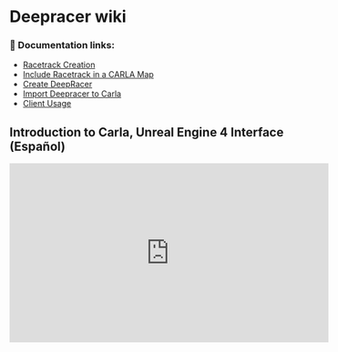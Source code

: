 # Deepracer wiki


### 📄 Documentation links:

- [Racetrack Creation](racetrackcreation.md)
- [Include Racetrack in a CARLA Map](includeracetrackcarla.md)
- [Create DeepRacer](createdeepracerinblender.md)
- [Import Deepracer to Carla](importdeepracercarla.md)
- [Client Usage](clientusage.md)

## Introduction to Carla, Unreal Engine 4 Interface (Español)

<iframe width="560" height="315" 
src="https://www.youtube.com/embed/Vuz5f-t5mV4" 
frameborder="0" allowfullscreen></iframe>

